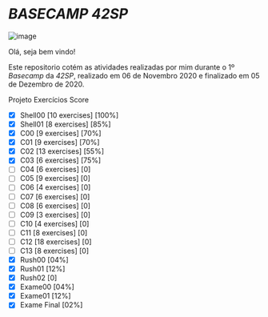 # _BASECAMP 42SP_

![image](https://media.giphy.com/media/1xnOnHhu9WNsmzC5tJ/giphy.gif)

Olá, seja bem vindo!

Este repositorio cotém as atividades realizadas por mim durante o 1º _Basecamp_ da _42SP_, realizado em 06 de Novembro 2020 e finalizado em 05 de Dezembro de 2020.

Projeto	Exercícios	Score
* [X] Shell00	[10 exercises]	[100%]
* [X] Shell01	[8 exercises]	[85%]
* [X] C00	[9 exercises]	[70%]
* [X] C01	[9 exercises]	[70%]
* [X] C02	[13 exercises] [55%]
* [X] C03	[6 exercises]	[75%]
* [ ] C04	[6 exercises]	[0]
* [ ] C05	[9 exercises]	[0]
* [ ] C06	[4 exercises]	[0]
* [ ] C07	[6 exercises]	[0]
* [ ] C08	[6 exercises]	[0]
* [ ] C09	[3 exercises]	[0]
* [ ] C10	[4 exercises]	[0]
* [ ] C11	[8 exercises]	[0]
* [ ] C12	[18 exercises] [0]
* [ ] C13	[8 exercises]	[0]
* [X] Rush00	[04%]
* [X] Rush01	[12%]
* [X] Rush02	[0]
* [X] Exame00	[04%]
* [X] Exame01	[12%]
* [X] Exame Final [02%]
